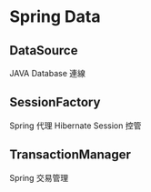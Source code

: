 # Spring Data

## DataSource

JAVA Database 連線

## SessionFactory

Spring 代理 Hibernate Session 控管

## TransactionManager

Spring 交易管理